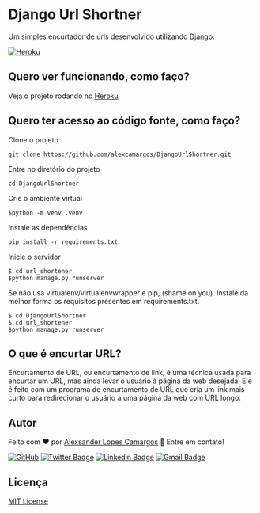 # Django Url Shortner

Um simples encurtador de urls desenvolvido utilizando [Django](https://www.djangoproject.com/).

[![Heroku](https://heroku-badge.herokuapp.com/?app=heroku-badge&style=flat)](https://alshortener.herokuapp.com/)

## Quero ver funcionando, como faço?

Veja o projeto rodando no [Heroku](https://alshortener.herokuapp.com)

## Quero ter acesso ao código fonte, como faço?

Clone o projeto

```
git clone https://github.com/alexcamargos/DjangoUrlShortner.git
```

Entre no diretório do projeto

```
cd DjangoUrlShortner
```

Crie o ambiente virtual

```
$python -m venv .venv
```

Instale as dependências

```
pip install -r requirements.txt
```

Inicie o servidor

```
$ cd url_shortener
$python manage.py runserver
```

Se não usa virtualenv/virtualenvwrapper e pip, (shame on you). Instale da melhor forma os requisitos presentes em requirements.txt.

```
$ cd DjangoUrlShortner
$ cd url_shortener
$python manage.py runserver
```

## O que é encurtar URL?

Encurtamento de URL, ou encurtamento de link, é uma técnica usada para encurtar um URL, mas ainda levar o usuário à página da web desejada. Ele é feito com um programa de encurtamento de URL que cria um link mais curto para redirecionar o usuário a uma página da web com URL longo.

## Autor

Feito com :heart: por [Alexsander Lopes Camargos](https://github.com/alexcamargos) :wave: Entre em contato!

[![GitHub](https://img.shields.io/badge/-AlexCamargos-1ca0f1?style=flat-square&labelColor=1ca0f1&logo=github&logoColor=white&link=https://github.com/alexcamargos)](https://github.com/alexcamargos)
[![Twitter Badge](https://img.shields.io/badge/-@alcamargos-1ca0f1?style=flat-square&labelColor=1ca0f1&logo=twitter&logoColor=white&link=https://twitter.com/alcamargos)](https://twitter.com/alcamargos)
[![Linkedin Badge](https://img.shields.io/badge/-alexcamargos-1ca0f1?style=flat-square&logo=Linkedin&logoColor=white&link=https://www.linkedin.com/in/alexcamargos/)](https://www.linkedin.com/in/alexcamargos/)
[![Gmail Badge](https://img.shields.io/badge/-alcamargos@vivaldi.net-1ca0f1?style=flat-square&labelColor=1ca0f1&logo=Gmail&logoColor=white&link=mailto:alcamargos@vivaldi.net)](mailto:alcamargos@vivaldi.net)

## Licença

[MIT License](LICENSE)
